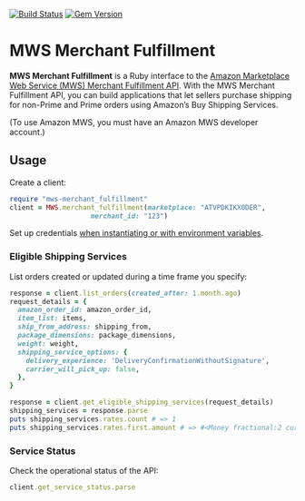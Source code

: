 [![Build Status](https://travis-ci.org/Flowspace-Team/mws-merchant_fulfillment.svg?branch=master)](https://travis-ci.org/Flowspace-Team/mws-merchant_fulfillment)
[![Gem Version](https://badge.fury.io/rb/mws-merchant_fulfillment.svg)](https://badge.fury.io/rb/mws-merchant_fulfillment)

# MWS Merchant Fulfillment

**MWS Merchant Fulfillment** is a Ruby interface to the [Amazon Marketplace Web Service (MWS) Merchant Fulfillment API](http://docs.developer.amazonservices.com/en_US/merch_fulfill/index.html). With the MWS Merchant Fulfillment API, you can build applications that let sellers purchase shipping for non-Prime and Prime orders using Amazon’s Buy Shipping Services.

(To use Amazon MWS, you must have an Amazon MWS developer account.)

## Usage

Create a client:

```ruby
require "mws-merchant_fulfillment"
client = MWS.merchant_fulfillment(marketplace: "ATVPDKIKX0DER",
                    merchant_id: "123")
```

Set up credentials [when instantiating or with environment variables](https://github.com/Flowspace-Team/peddler#usage).

### Eligible Shipping Services

List orders created or updated during a time frame you specify:

```ruby
response = client.list_orders(created_after: 1.month.ago)
request_details = {
  amazon_order_id: amazon_order_id,
  item_list: items,
  ship_from_address: shipping_from,
  package_dimensions: package_dimensions,
  weight: weight,
  shipping_service_options: {
    delivery_experience: 'DeliveryConfirmationWithoutSignature',
    carrier_will_pick_up: false,
  },
}

response = client.get_eligible_shipping_services(request_details)
shipping_services = response.parse
puts shipping_services.rates.count # => 1
puts shipping_services.rates.first.amount # => #<Money fractional:2 currency:USD>
```

### Service Status

Check the operational status of the API:

```ruby
client.get_service_status.parse
```
